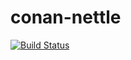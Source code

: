# conan-nettle

[![Build Status](https://travis-ci.org/DEGoodmanWilson/conan-nettle.svg?branch=stable%2F3.3)](https://travis-ci.org/DEGoodmanWilson/conan-nettle)


